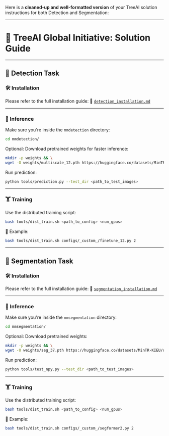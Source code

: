 Here is a **cleaned-up and well-formatted version** of your TreeAI solution instructions for both Detection and Segmentation:

---

# 🌳 TreeAI Global Initiative: Solution Guide

---

## 🧭 Detection Task

### 🛠️ Installation

Please refer to the full installation guide:
📄 [`detection_installation.md`](doc/detection_installation.md)

---

### 🚀 Inference

Make sure you're inside the `mmdetection` directory:

```bash
cd mmdetection/
```

Optional: Download pretrained weights for faster inference:

```bash
mkdir -p weights && \
wget -O weights/multiscale_12.pth https://huggingface.co/datasets/MinTR-KIEU/det_tree/resolve/main/weights/multiscale_12.pth
```

Run prediction:

```bash
python tools/prediction.py --test_dir <path_to_test_images>
```

---

### 🏋️ Training

Use the distributed training script:

```bash
bash tools/dist_train.sh <path_to_config> <num_gpus>
```

📌 Example:

```bash
bash tools/dist_train.sh configs/_custom_/finetune_12.py 2
```

---

## 🎨 Segmentation Task

### 🛠️ Installation

Please refer to the full installation guide:
📄 [`segmentation_installation.md`](doc/segmentation_installation.md)

---

### 🚀 Inference

Make sure you're inside the `mmsegmentation` directory:

```bash
cd mmsegmentation/
```

Optional: Download pretrained weights:

```bash
mkdir -p weights && \
wget -O weights/seg_37.pth https://huggingface.co/datasets/MinTR-KIEU/det_tree/resolve/main/weights/seg_37.pth
```

Run prediction:

```bash
python tools/test_npy.py --test_dir <path_to_test_images>
```

---

### 🏋️ Training

Use the distributed training script:

```bash
bash tools/dist_train.sh <path_to_config> <num_gpus>
```

📌 Example:

```bash
bash tools/dist_train.sh configs/_custom_/segformer2.py 2
```
